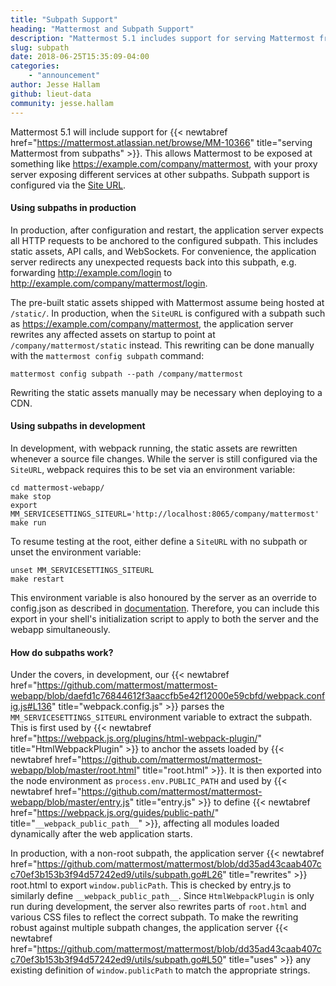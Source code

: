 ```yaml
---
title: "Subpath Support"
heading: "Mattermost and Subpath Support"
description: "Mattermost 5.1 includes support for serving Mattermost from subpaths. Learn how to configure subpaths in production."
slug: subpath
date: 2018-06-25T15:35:09-04:00
categories:
    - "announcement"
author: Jesse Hallam
github: lieut-data
community: jesse.hallam
---
```


Mattermost 5.1 will include support for {{< newtabref href="https://mattermost.atlassian.net/browse/MM-10366" title="serving Mattermost from subpaths" >}}. This allows Mattermost to be exposed at something like https://example.com/company/mattermost, with your proxy server exposing different services at other subpaths. Subpath support is configured via the [Site URL](https://docs.mattermost.com/administration/config-settings.html?highlight=siteurl#site-url).

#### Using subpaths in production

In production, after configuration and restart, the application server expects all HTTP requests to be anchored to the configured subpath. This includes static assets, API calls, and WebSockets. For convenience, the application server redirects any unexpected requests back into this subpath, e.g. forwarding http://example.com/login to http://example.com/company/mattermost/login.

The pre-built static assets shipped with Mattermost assume being hosted at `/static/`. In production, when the `SiteURL` is configured with a subpath such as https://example.com/company/mattermost, the application server rewrites any affected assets on startup to point at `/company/mattermost/static` instead. This rewriting can be done manually with the `mattermost config subpath` command:

```
mattermost config subpath --path /company/mattermost
```

Rewriting the static assets manually may be necessary when deploying to a CDN.

#### Using subpaths in development

In development, with webpack running, the static assets are rewritten whenever a source file changes. While the server is still configured via the `SiteURL`, webpack requires this to be set via an environment variable:
```
cd mattermost-webapp/
make stop
export MM_SERVICESETTINGS_SITEURL='http://localhost:8065/company/mattermost'
make run
```

To resume testing at the root, either define a `SiteURL` with no subpath or unset the environment variable:
```
unset MM_SERVICESETTINGS_SITEURL
make restart
```

This environment variable is also honoured by the server as an override to config.json as described in [documentation](https://docs.mattermost.com/administration/config-settings.html#configuration-settings). Therefore, you can include this export in your shell's initialization script to apply to both the server and the webapp simultaneously.

#### How do subpaths work?

Under the covers, in development, our {{< newtabref href="https://github.com/mattermost/mattermost-webapp/blob/daefd1c76844612f3aaccfb5e42f12000e59cbfd/webpack.config.js#L136" title="webpack.config.js" >}} parses the `MM_SERVICESETTINGS_SITEURL` environment variable to extract the subpath. This is first used by {{< newtabref href="https://webpack.js.org/plugins/html-webpack-plugin/" title="HtmlWebpackPlugin" >}} to anchor the assets loaded by {{< newtabref href="https://github.com/mattermost/mattermost-webapp/blob/master/root.html" title="root.html" >}}. It is then exported into the node environment as `process.env.PUBLIC_PATH` and used by {{< newtabref href="https://github.com/mattermost/mattermost-webapp/blob/master/entry.js" title="entry.js" >}} to define {{< newtabref href="https://webpack.js.org/guides/public-path/" title="`__webpack_public_path__`" >}}, affecting all modules loaded dynamically after the web application starts.

In production, with a non-root subpath, the application server {{< newtabref href="https://github.com/mattermost/mattermost/blob/dd35ad43caab407cc70ef3b153b3f94d57242ed9/utils/subpath.go#L26" title="rewrites" >}} root.html to export `window.publicPath`. This is checked by entry.js to similarly define `__webpack_public_path__`. Since `HtmlWebpackPlugin` is only run during development, the server also rewrites parts of `root.html` and various CSS files to reflect the correct subpath. To make the rewriting robust against multiple subpath changes, the application server {{< newtabref href="https://github.com/mattermost/mattermost/blob/dd35ad43caab407cc70ef3b153b3f94d57242ed9/utils/subpath.go#L50" title="uses" >}} any existing definition of `window.publicPath` to match the appropriate strings.
